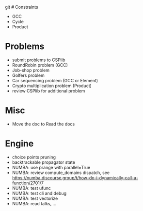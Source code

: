 git # Constraints
- GCC
- Cycle
- Product

# Problems
- submit problems to CSPlib
- RoundRobin problem (GCC)
- Job-shop problem 
- Golfers problem
- Car sequencing problem (GCC or Element)
- Crypto multiplication problem (Product)
- review CSPlib for additional problem

# Misc
- Move the doc to Read the docs

# Engine
- choice points pruning
- backtrackable propagator state
- NUMBA: use prange with parallel=True
- NUMBA: review compute_domains dispatch, see https://numba.discourse.group/t/how-do-i-dynamically-call-a-function/2701/7
- NUMBA: test ufunc
- NUMBA: test cli and debug
- NUMBA: test vectorize
- NUMBA: read talks, ...